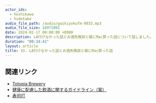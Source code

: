 ```yaml
---
actor_ids:
  - hoshikawa
  - hidetake
audio_file_path: /audio/gaikiyokufm-0033.mp3
audio_file_size: 16971001
date: 2024-02-17 00:00:00 +0900
description: LA行けなかった話とお酒失敗談と娘にMac買った話について話しました。
duration: "00:34:41"
layout: article
title: 33. LA行けなかった話とお酒失敗談と娘にMac買った話
---
```


## 関連リンク

- [Totopia Brewery](https://totopia.official.ec/)
- [健康に配慮した飲酒に関するガイドライン（案）](https://www.mhlw.go.jp/content/12205250/001151473.pdf)
- [寿司打](https://sushida.net/)

